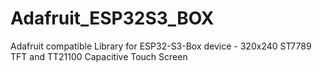 # Adafruit_ESP32S3_BOX
Adafruit compatible Library for ESP32-S3-Box device - 320x240 ST7789 TFT and TT21100 Capacitive Touch Screen
